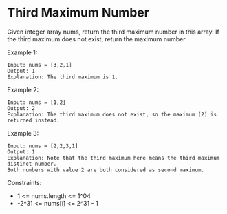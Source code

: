 # Third Maximum Number #

Given integer array nums, return the third maximum number in this array. If the third maximum does not exist, return the maximum number.

Example 1:
```
Input: nums = [3,2,1]
Output: 1
Explanation: The third maximum is 1.
```

Example 2:
```
Input: nums = [1,2]
Output: 2
Explanation: The third maximum does not exist, so the maximum (2) is returned instead.
```

Example 3:
```
Input: nums = [2,2,3,1]
Output: 1
Explanation: Note that the third maximum here means the third maximum distinct number.
Both numbers with value 2 are both considered as second maximum.
```

Constraints:
- 1 <= nums.length <= 1^04
- -2^31 <= nums[i] <= 2^31 - 1

